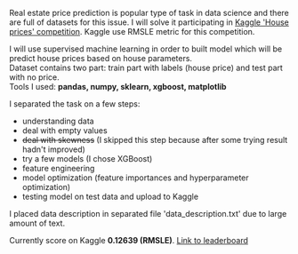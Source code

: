 Real estate price prediction is popular type of task in data science and there are full of datasets for this issue.
I will solve it participating in [Kaggle 'House prices' competition](https://www.kaggle.com/c/house-prices-advanced-regression-techniques). Kaggle use RMSLE metric for this competition. <br> 

I will use supervised machine learning in order to built model which will be predict house prices based on house parameters. <br>
Dataset contains two part: train part with labels (house price) and test part with no price. <br>
Tools I used: **pandas, numpy, sklearn, xgboost, matplotlib** <br>

I separated the task on a few steps:
  - understanding data
  - deal with empty values
  - ~~deal with skewness~~ (I skipped this step because after some trying result hadn't improved)
  - try a few models (I chose XGBoost)
  - feature engineering
  - model optimization (feature importances and hyperparameter optimization)
  - testing model on test data and upload to Kaggle

I placed data description in separated file 'data_description.txt' due to large amount of text.

Currently score on Kaggle **0.12639 (RMSLE)**. [Link to leaderboard](https://www.kaggle.com/c/house-prices-advanced-regression-techniques/leaderboard#score) <br>


